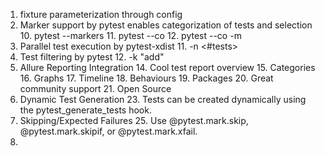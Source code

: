 1. fixture parameterization through config
9. Marker support by pytest enables categorization of tests and selection
   10. pytest --markers
   11. pytest --co
   12. pytest --co -m <marker>
10. Parallel test execution by pytest-xdist
    11. -n <#tests>
11. Test filtering by pytest
    12. -k "add" 
13. Allure Reporting Integration
    14. Cool test report overview 
    15. Categories 
    16. Graphs 
    17. Timeline 
    18. Behaviours 
    19. Packages 
    20. Great community support 
    21. Open Source
22. Dynamic Test Generation
    23. Tests can be created dynamically using the pytest_generate_tests hook.
24. Skipping/Expected Failures
    25. Use @pytest.mark.skip, @pytest.mark.skipif, or @pytest.mark.xfail.
26. 